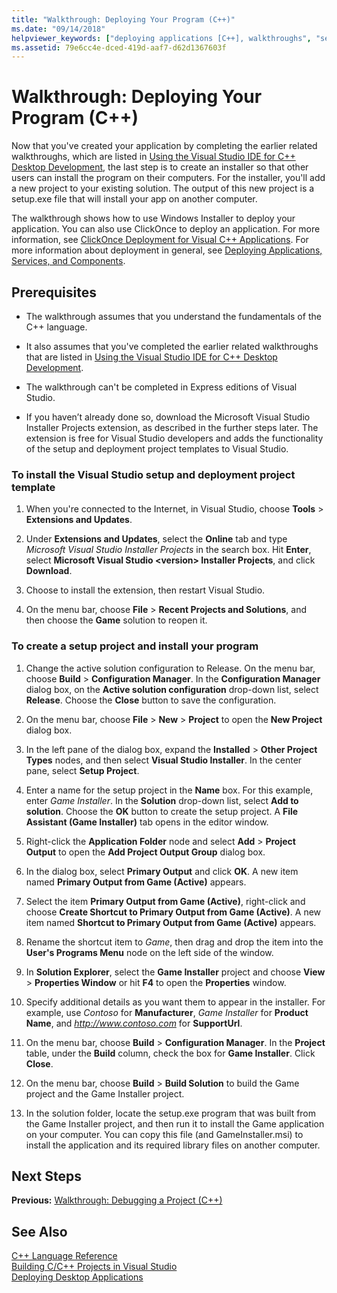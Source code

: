 ```yaml
---
title: "Walkthrough: Deploying Your Program (C++)"
ms.date: "09/14/2018"
helpviewer_keywords: ["deploying applications [C++], walkthroughs", "setup projects [C++]", "program deployments [C++]", "projects [C++], setup", "projects [C++], deploying programs", "application deployment [C++], walkthroughs"]
ms.assetid: 79e6cc4e-dced-419d-aaf7-d62d1367603f
---
```

# Walkthrough: Deploying Your Program (C++)

Now that you've created your application by completing the earlier related walkthroughs, which are listed in [Using the Visual Studio IDE for C++ Desktop Development](../ide/using-the-visual-studio-ide-for-cpp-desktop-development.md), the last step is to create an installer so that other users can install the program on their computers. For the installer, you'll add a new project to your existing solution. The output of this new project is a setup.exe file that will install your app on another computer.

The walkthrough shows how to use Windows Installer to deploy your application. You can also use ClickOnce to deploy an application. For more information, see [ClickOnce Deployment for Visual C++ Applications](../ide/clickonce-deployment-for-visual-cpp-applications.md). For more information about deployment in general, see [Deploying Applications, Services, and Components](/visualstudio/deployment/deploying-applications-services-and-components).

## Prerequisites

- The walkthrough assumes that you understand the fundamentals of the C++ language.

- It also assumes that you've completed the earlier related walkthroughs that are listed in [Using the Visual Studio IDE for C++ Desktop Development](../ide/using-the-visual-studio-ide-for-cpp-desktop-development.md).

- The walkthrough can't be completed in Express editions of Visual Studio.

- If you haven’t already done so, download the Microsoft Visual Studio Installer Projects extension, as described in the further steps later. The extension is free for Visual Studio developers and adds the functionality of the setup and deployment project templates to Visual Studio.

### To install the Visual Studio setup and deployment project template

1. When you're connected to the Internet, in Visual Studio, choose **Tools** > **Extensions and Updates**.

1. Under **Extensions and Updates**, select the **Online** tab and type *Microsoft Visual Studio Installer Projects* in the search box. Hit **Enter**, select **Microsoft Visual Studio \<version> Installer Projects**, and click **Download**.

1. Choose to install the extension, then restart Visual Studio.

1. On the menu bar, choose **File** > **Recent Projects and Solutions**, and then choose the **Game** solution to reopen it.

### To create a setup project and install your program

1. Change the active solution configuration to Release. On the menu bar, choose **Build** > **Configuration Manager**. In the **Configuration Manager** dialog box, on the **Active solution configuration** drop-down list, select **Release**. Choose the **Close** button to save the configuration.

1. On the menu bar, choose **File** > **New** > **Project** to open the **New Project** dialog box.

1. In the left pane of the dialog box, expand the **Installed** > **Other Project Types** nodes, and then select **Visual Studio Installer**. In the center pane, select **Setup Project**.

1. Enter a name for the setup project in the **Name** box. For this example, enter *Game Installer*. In the **Solution** drop-down list, select **Add to solution**. Choose the **OK** button to create the setup project. A **File Assistant (Game Installer)** tab opens in the editor window.

1. Right-click the **Application Folder** node and select **Add** > **Project Output** to open the **Add Project Output Group** dialog box.

1. In the dialog box, select **Primary Output** and click **OK**. A new item named **Primary Output from Game (Active)** appears.

1. Select the item **Primary Output from Game (Active)**, right-click and choose **Create Shortcut to Primary Output from Game (Active)**. A new item named **Shortcut to Primary Output from Game (Active)** appears.

1. Rename the shortcut item to *Game*, then drag and drop the item into the **User's Programs Menu** node on the left side of the window.

1. In **Solution Explorer**, select the **Game Installer** project and choose **View** > **Properties Window** or hit **F4** to open the **Properties** window.

1. Specify additional details as you want them to appear in the installer.  For example, use *Contoso* for **Manufacturer**, *Game Installer* for **Product Name**, and *http://www.contoso.com* for **SupportUrl**.

1. On the menu bar, choose **Build** > **Configuration Manager**. In the **Project** table, under the **Build** column, check the box for **Game Installer**. Click **Close**.

1. On the menu bar, choose **Build** > **Build Solution** to build the Game project and the Game Installer project.

1. In the solution folder, locate the setup.exe program that was built from the Game Installer project, and then run it to install the Game application on your computer. You can copy this file (and GameInstaller.msi) to install the application and its required library files on another computer.

## Next Steps

**Previous:** [Walkthrough: Debugging a Project (C++)](../ide/walkthrough-debugging-a-project-cpp.md)<br/>

## See Also

[C++ Language Reference](../cpp/cpp-language-reference.md)<br/>
[Building C/C++ Projects in Visual Studio](../build/building-c-cpp-programs.md)<br/>
[Deploying Desktop Applications](../ide/deploying-native-desktop-applications-visual-cpp.md)<br/>
